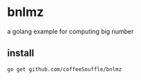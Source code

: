 # bnlmz

a golang example for computing big number

## install

```bash
go get github.com/coffeeSouffle/bnlmz
```
